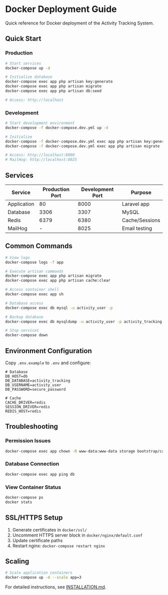# Docker Deployment Guide

Quick reference for Docker deployment of the Activity Tracking System.

## Quick Start

### Production

```bash
# Start services
docker-compose up -d

# Initialize database
docker-compose exec app php artisan key:generate
docker-compose exec app php artisan migrate
docker-compose exec app php artisan db:seed

# Access: http://localhost
```

### Development

```bash
# Start development environment
docker-compose -f docker-compose.dev.yml up -d

# Initialize
docker-compose -f docker-compose.dev.yml exec app php artisan key:generate
docker-compose -f docker-compose.dev.yml exec app php artisan migrate --seed

# Access: http://localhost:8000
# MailHog: http://localhost:8025
```

## Services

| Service     | Production Port | Development Port | Purpose        |
| ----------- | --------------- | ---------------- | -------------- |
| Application | 80              | 8000             | Laravel app    |
| Database    | 3306            | 3307             | MySQL          |
| Redis       | 6379            | 6380             | Cache/Sessions |
| MailHog     | -               | 8025             | Email testing  |

## Common Commands

```bash
# View logs
docker-compose logs -f app

# Execute artisan commands
docker-compose exec app php artisan migrate
docker-compose exec app php artisan cache:clear

# Access container shell
docker-compose exec app sh

# Database access
docker-compose exec db mysql -u activity_user -p

# Backup database
docker-compose exec db mysqldump -u activity_user -p activity_tracking > backup.sql

# Stop services
docker-compose down
```

## Environment Configuration

Copy `.env.example` to `.env` and configure:

```env
# Database
DB_HOST=db
DB_DATABASE=activity_tracking
DB_USERNAME=activity_user
DB_PASSWORD=secure_password

# Cache
CACHE_DRIVER=redis
SESSION_DRIVER=redis
REDIS_HOST=redis
```

## Troubleshooting

### Permission Issues

```bash
docker-compose exec app chown -R www-data:www-data storage bootstrap/cache
```

### Database Connection

```bash
docker-compose exec app ping db
```

### View Container Status

```bash
docker-compose ps
docker stats
```

## SSL/HTTPS Setup

1. Generate certificates in `docker/ssl/`
2. Uncomment HTTPS server block in `docker/nginx/default.conf`
3. Update certificate paths
4. Restart nginx: `docker-compose restart nginx`

## Scaling

```bash
# Scale application containers
docker-compose up -d --scale app=3
```

For detailed instructions, see [INSTALLATION.md](INSTALLATION.md#docker-deployment).
